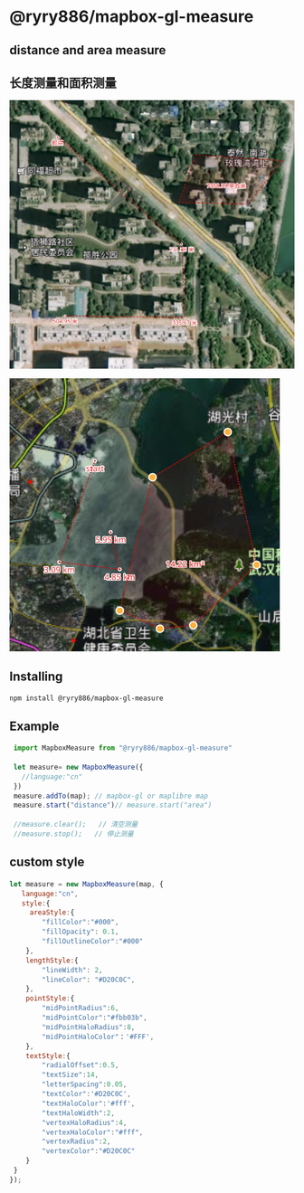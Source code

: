 # @ryry886/mapbox-gl-measure
## distance  and  area  measure
## 长度测量和面积测量
![image](https://github.com/ryry886/mapbox-gl-measure/blob/main/pic1.jpg)

![image](https://github.com/ryry886/mapbox-gl-measure/blob/main/pic2.jpg)

## Installing
```
npm install @ryry886/mapbox-gl-measure
```

## Example
 ```js
  import MapboxMeasure from "@ryry886/mapbox-gl-measure"
  
  let measure= new MapboxMeasure({
    //language:"cn"
  })
  measure.addTo(map); // mapbox-gl or maplibre map 
  measure.start("distance")// measure.start("area")
  
  //measure.clear();   // 清空测量
  //measure.stop();   // 停止测量
 ```

## custom style
```js
let measure = new MapboxMeasure(map, {
   language:"cn",
   style:{
     areaStyle:{
        "fillColor":"#000",
        "fillOpacity": 0.1,
        "fillOutlineColor":"#000"
    },
    lengthStyle:{
        "lineWidth": 2,
        "lineColor": "#D20C0C",
    },
    pointStyle:{ 
        "midPointRadius":6,
        "midPointColor":"#fbb03b",
        "midPointHaloRadius":8,
        "midPointHaloColor"：'#FFF',
    },
    textStyle:{ 
        "radialOffset":0.5,
        "textSize":14,
        "letterSpacing":0.05,
        "textColor":'#D20C0C',
        "textHaloColor":'#fff',
        "textHaloWidth":2,
        "vertexHaloRadius":4,
        "vertexHaloColor":"#fff",
        "vertexRadius":2,
        "vertexColor":"#D20C0C"
    }
 }
});

```
